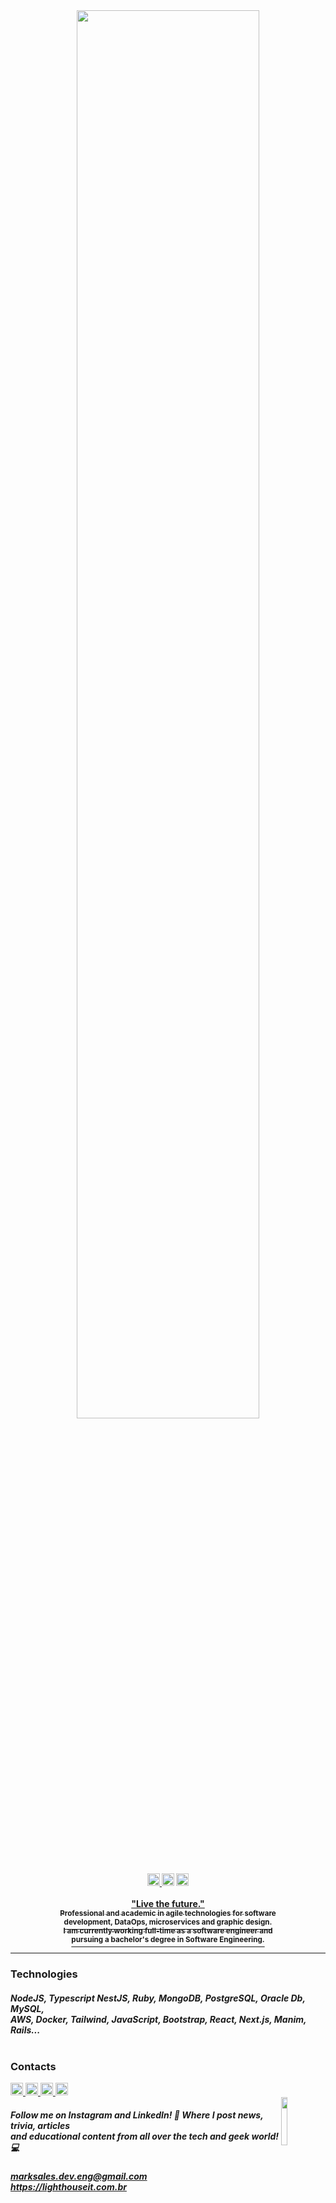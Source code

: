 <div align="center"><img width="76%" src="https://user-images.githubusercontent.com/95272518/180262504-a2d7e881-426c-4fda-ac57-1d16ab274192.svg"></div>
<br>
<div align="center"><sub>
   <a href="https://drive.google.com/u/0/uc?id=1uHnmY5VJI2K71h53dBZPvW020ngPj1bO&export=download">
      <img height="20px" src="https://img.shields.io/badge/Download CV-%236633cc?&color=003140&style=flat">
   </a>
   <img height="20px" src="https://hits.seeyoufarm.com/api/count/incr/badge.svg?url=https%3A%2F%2Fgithub.com%2Fmarkleysales&count_bg=%23003140&title_bg=%23003140&icon=myspace.svg&icon_color=%23FFFFFF&title=Profile+Views&edge_flat=false">
   <a href="https://gitlab.com/marksales">
      <img height="20px" src="https://img.shields.io/badge/GitLab-%236633?style=flat&logo=GitLab&color=003140">
   </a>
</sub></div>
<br>
<div align="center">
<a href="https://github.com/markleysales"><b>"Live the future."
   <br>
   <sub>Professional and academic in agile technologies for software</sub>
   <br>
   <sup>development, DataOps, microservices and graphic design.</sup>
   <br>
   <sub>I am currently working full-time as a software engineer and</sub>
   <br>
   <sup>pursuing a bachelor's degree in Software Engineering.</sup></b></a>
</div>
<!-- 76 -->

<hr>

<div>
  <h3>Technologies</H3>
  <h5>
    NodeJS, Typescript NestJS, <i>Ruby</i>, MongoDB, PostgreSQL, Oracle Db, MySQL,<br>
    AWS, Docker, Tailwind, <i>JavaScript</i>, Bootstrap, React, Next.js, Manim, Rails...<br><br>
  </h5>
</div>


<h3>Contacts</h3>
<div id="social-medias">
   <a href="https://www.instagram.com/mark_sales.it">
      <img height="20px" src="https://img.shields.io/badge/Instagram-%bebebecc?style=flat&logo=Instagram&logoColor=white&color=003140">
   </a>
   <a href="https://www.linkedin.com/in/markley-sales">
      <img height="20px" src="https://img.shields.io/badge/LinkedIn-%236633?style=flat&logo=LinkedIn&logoColor=white&color=003140">
   </a>
   <a href="https://www.behance.net/markleysales">
      <img height="20px" src="https://img.shields.io/badge/Behance-%bebebecc?style=flat&logo=Behance&logoColor=white&color=003140">
   </>
   <a href="https://api.whatsapp.com/send?phone=5591983367707&text=Hello%20Markley!%20I%20visited%20your%20profile%20on%20GitHub%20and%20would%20like%20to%20talk%20about%20it.">
      <img height="20px" src="https://img.shields.io/badge/Whatsapp-%236633cc?&logo=Whatsapp&logoColor=white&color=003140&style=flat">
   </a>
</div>
<sup><img align="right" width="14%" src="https://user-images.githubusercontent.com/95272518/170850823-0fbcd2a2-d39f-450e-8659-06cbb93b211f.svg"></sup>
<div>
   <h5>
      Follow me on Instagram and LinkedIn! 🔔 Where I post news, trivia, articles<br>
      and educational content from all over the tech and geek world! 💻
   </h5>
</div>
<div>
   <h5><a href="mailto:marksales.dev.eng@gmail.com">
      marksales.dev.eng@gmail.com
   <br>
   <a href="https://lighthouseit.com.br/">
      https://lighthouseit.com.br
   </a></h5>
</div>

